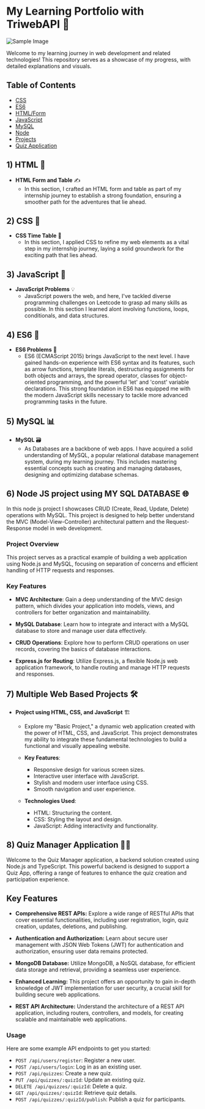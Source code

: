 # My Learning Portfolio with TriwebAPI 🚀

![Sample Image]([https://github.com/your-username/your-repo/blob/main/images/sample-image.png](https://raw.githubusercontent.com/haiderBukhari/Triweb-Learn/main/triwebimage/WhatsApp%20Image%202023-08-09%20at%2022.51.22.jpg))

Welcome to my learning journey in web development and related technologies! This repository serves as a showcase of my progress, with detailed explanations and visuals.

## Table of Contents

- [CSS](#css)
- [ES6](#es6)
- [HTML/Form](#htmlform)
- [JavaScript](#javascript)
- [MySQL](#mysql)
- [Node](#node)
- [Projects](#projects)
- [Quiz Application](#quiz-application)

## 1) HTML 📝

- **HTML Form and Table** ✍️
  - In this section, I crafted an HTML form and table as part of my internship journey to establish a strong foundation, ensuring a smoother path for the adventures that lie ahead.


## 2) CSS 🎨

- **CSS Time Table** 📅
  - In this section, I applied CSS to refine my web elements as a vital step in my internship journey, laying a solid groundwork for the exciting path that lies ahead.

## 3) JavaScript 🚀

- **JavaScript Problems** 💡
  - JavaScript powers the web, and here, I've tackled diverse programming challenges on Leetcode to grasp ad many skills as possible. In this section I learned alont involving functions, loops, conditionals, and data structures.


## 4) ES6 🚀

- **ES6 Problems** 🌟
  - ES6 (ECMAScript 2015) brings JavaScript to the next level. I have gained hands-on experience with ES6 syntax and its features, such as arrow functions, template literals, destructuring assignments for both objects and arrays, the spread operator, classes for object-oriented programming, and the powerful 'let' and 'const' variable declarations. This strong foundation in ES6 has equipped me with the modern JavaScript skills necessary to tackle more advanced programming tasks in the future.


## 5) MySQL 📊

- **MySQL** 🗃️
  - As Databases are a backbone of web apps. I have acquired a solid understanding of MySQL, a popular relational database management system, during my learning journey. This includes mastering essential concepts such as creating and managing databases, designing and optimizing database schemas.

## 6) Node JS project using MY SQL DATABASE 🌐

In this node js project I showcases CRUD (Create, Read, Update, Delete) operations with MySQL. This project is designed to help better understand the MVC (Model-View-Controller) architectural pattern and the Request-Response model in web development.

### Project Overview

This project serves as a practical example of building a web application using Node.js and MySQL, focusing on separation of concerns and efficient handling of HTTP requests and responses.

### Key Features

- **MVC Architecture**: Gain a deep understanding of the MVC design pattern, which divides your application into models, views, and controllers for better organization and maintainability.

- **MySQL Database**: Learn how to integrate and interact with a MySQL database to store and manage user data effectively.

- **CRUD Operations**: Explore how to perform CRUD operations on user records, covering the basics of database interactions.

- **Express.js for Routing**: Utilize Express.js, a flexible Node.js web application framework, to handle routing and manage HTTP requests and responses.


## 7) Multiple Web Based Projects 🛠️

- **Project using HTML, CSS, and JavaScript** 🏗️
  - Explore my "Basic Project," a dynamic web application created with the power of HTML, CSS, and JavaScript. This project demonstrates my ability to integrate these fundamental technologies to build a functional and visually appealing website.

  - **Key Features**:
    - Responsive design for various screen sizes.
    - Interactive user interface with JavaScript.
    - Stylish and modern user interface using CSS.
    - Smooth navigation and user experience.

  - **Technologies Used**:
    - HTML: Structuring the content.
    - CSS: Styling the layout and design.
    - JavaScript: Adding interactivity and functionality.

## 8) Quiz Manager Application 🧠🔧

Welcome to the Quiz Manager application, a backend solution created using Node.js and TypeScript. This powerful backend is designed to support a Quiz App, offering a range of features to enhance the quiz creation and participation experience.


## Key Features

- **Comprehensive REST APIs:** Explore a wide range of RESTful APIs that cover essential functionalities, including user registration, login, quiz creation, updates, deletions, and publishing.

- **Authentication and Authorization:** Learn about secure user management with JSON Web Tokens (JWT) for authentication and authorization, ensuring user data remains protected.

- **MongoDB Database:** Utilize MongoDB, a NoSQL database, for efficient data storage and retrieval, providing a seamless user experience.

- **Enhanced Learning:** This project offers an opportunity to gain in-depth knowledge of JWT implementation for user security, a crucial skill for building secure web applications.

- **REST API Architecture:** Understand the architecture of a REST API application, including routers, controllers, and models, for creating scalable and maintainable web applications.

### Usage

Here are some example API endpoints to get you started:

- `POST /api/users/register`: Register a new user.
- `POST /api/users/login`: Log in as an existing user.
- `POST /api/quizzes`: Create a new quiz.
- `PUT /api/quizzes/:quizId`: Update an existing quiz.
- `DELETE /api/quizzes/:quizId`: Delete a quiz.
- `GET /api/quizzes/:quizId`: Retrieve quiz details.
- `POST /api/quizzes/:quizId/publish`: Publish a quiz for participants.


